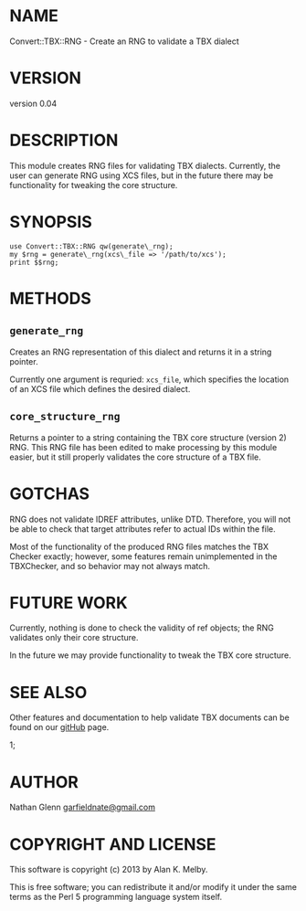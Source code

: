 # NAME

Convert::TBX::RNG - Create an RNG to validate a TBX dialect

# VERSION

version 0.04

# DESCRIPTION

This module creates RNG files for validating TBX dialects. Currently, the user
can generate RNG using XCS files, but in the future there may be functionality
for tweaking the core structure.

# SYNOPSIS
    use Convert::TBX::RNG qw(generate\_rng);
    my $rng = generate\_rng(xcs\_file => '/path/to/xcs');
    print $$rng;

# METHODS

## `generate_rng`

Creates an RNG representation of this dialect and returns it in a string pointer.

Currently one argument is requried: `xcs_file`, which specifies the location of
an XCS file which defines the desired dialect.

## `core_structure_rng`

Returns a pointer to a string containing the TBX core structure (version 2) RNG.
This RNG file has been edited to make processing by this module easier, but it
still properly validates the core structure of a TBX file.

# GOTCHAS

RNG does not validate IDREF attributes, unlike DTD. Therefore, you will not
be able to check that target attributes refer to actual IDs within the file.

Most of the functionality of the produced RNG files matches the TBX Checker exactly;
however, some features remain unimplemented in the TBXChecker, and so behavior may not
always match.

# FUTURE WORK

Currently, nothing is done to check the validity of ref objects; the RNG validates only
their core structure.

In the future we may provide functionality to tweak the TBX core structure.

# SEE ALSO

Other features and documentation to help validate TBX documents can be found on
our [gitHub](https://github.com/byutrg/TBX-Spec) page.

1;

# AUTHOR

Nathan Glenn <garfieldnate@gmail.com>

# COPYRIGHT AND LICENSE

This software is copyright (c) 2013 by Alan K. Melby.

This is free software; you can redistribute it and/or modify it under
the same terms as the Perl 5 programming language system itself.
